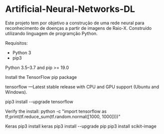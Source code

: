 # Artificial-Neural-Networks-DL

Este projeto tem por objetivo a construção de uma rede neural para reconhecimento de doenças a partir de imagens de Raio-X. Construído utilizando linguagem de programção Python.

Requisitos:
- Python 3
- pip3 

Python 3.5–3.7 and pip >= 19.0

Install the TensorFlow pip package

tensorflow —Latest stable release with CPU and GPU support (Ubuntu and Windows).

pip3 install --upgrade tensorflow

Verify the install:
python -c "import tensorflow as tf;print(tf.reduce_sum(tf.random.normal([1000, 1000])))"

Keras 
pip3 install keras
pip3 install --upgrade pip
pip3 install scikit-image
